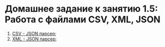# Домашнее задание к занятию 1.5: Работа с файлами CSV, XML, JSON

1. [CSV - JSON парсер](./task1/README.md);	
2. [XML - JSON парсер](./task2/README.md);
